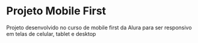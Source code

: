# Projeto Mobile First 
Projeto desenvolvido no curso de mobile first da Alura para ser responsivo em telas de celular, tablet e desktop
